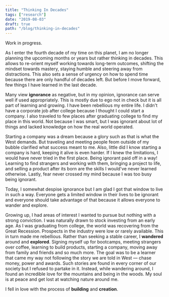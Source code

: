 ```yaml
---
title: "Thinking In Decades"
tags: ["research"]
date: "2019-08-03"
draft: true
path: "/blog/thinking-in-decades"
---
```


Work in progress.

As I enter the fourth decade of my time on this planet, I am no longer planning the upcoming months or years but rather thinking in decades. This allows to re-orient myself working towards long-term outcomes, shifting the mindset towards mastery, staying humble and steering away from distractions. This also sets a sense of urgency on how to spend time because there are only handful of decades left. But before I move forward, few things I have learned in the last decade.

Many view **ignorance** as negative, but in my opinion, ignorance can serve well if used appropriately. This is mostly due to ego not in check but it is all part of learning and growing. I have been rebellious my entire life. I didn't have a corporate job after college because I thought I could start a company. I also traveled to few places after graduating college to find my place in this world. Not because I was smart, but I was ignorant about lot of things and lacked knowledge on how the real world operated. 

Starting a company was a dream because a glory such as that is what the West demands. But traveling and meeting people feom outside of my bubble clarified what success meant to me. Also, little did I know starting a company is hard, keeping it alive is even harder. If I knew the limitations, I would have never tried in the first place. Being ignorant paid off in a way! Learning to find strangers and working with them, bringing a project to life, and selling a product after its born are the skills I would've never learned otherwise. Lastly, fear never crossed my mind because I was too busy being ignorant. 

Today, I somewhat despise ignorance but I am glad I got that window to live in such a way. Everyone gets a limited window in their lives to be ignorant and everyone should take advantage of that because it allows everyone to wander and explore.

Growing up, I had areas of interest I wanted to pursue but nothing with a strong conviction. I was naturally drawn to stock investing from an early age. As I was graduating from college, the world was recovering from the Great Recession. Prospects in the industry were low or rarely available. This in turn made me rebellious. Rather than seeking a stable career, I **wandered** around and **explored**. Signing myself up for bootcamps, meeting strangers over coffee, learning to build products, starting a company, moving away from family and friends and so much more. The goal was to be a learner that came my way not following the story we are told in West — chase money, power and awards. Such stories are found in every corner of our society but I refused to partake in it. Instead, while wandering around, I found an incredible love for the mountains and being in the woods. My soul is at peace and get lost at watching nature around me.

I fell in love with the process of **building** and **creation**.